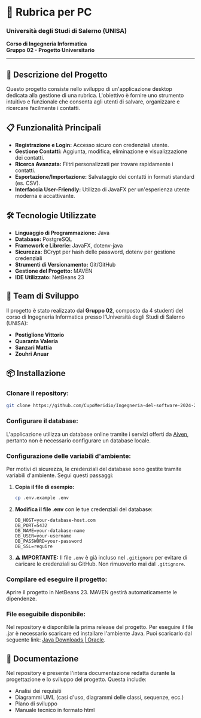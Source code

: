 # 📒 Rubrica per PC  
### Università degli Studi di Salerno (UNISA)  
**Corso di Ingegneria Informatica**  
**Gruppo 02 - Progetto Universitario**  

---

## 🚀 Descrizione del Progetto  
Questo progetto consiste nello sviluppo di un'applicazione desktop dedicata alla gestione di una rubrica. L'obiettivo è fornire uno strumento intuitivo e funzionale che consenta agli utenti di salvare, organizzare e ricercare facilmente i contatti.  

## 📋 Funzionalità Principali  
- **Registrazione e Login:** Accesso sicuro con credenziali utente.  
- **Gestione Contatti:** Aggiunta, modifica, eliminazione e visualizzazione dei contatti.  
- **Ricerca Avanzata:** Filtri personalizzati per trovare rapidamente i contatti.  
- **Esportazione/Importazione:** Salvataggio dei contatti in formati standard (es. CSV).  
- **Interfaccia User-Friendly:** Utilizzo di JavaFX per un'esperienza utente moderna e accattivante.  

## 🛠️ Tecnologie Utilizzate  
- **Linguaggio di Programmazione:** Java  
- **Database:** PostgreSQL  
- **Framework e Librerie:** JavaFX, dotenv-java  
- **Sicurezza:** BCrypt per hash delle password, dotenv per gestione credenziali  
- **Strumenti di Versionamento:** Git/GitHub  
- **Gestione del Progetto:** MAVEN  
- **IDE Utilizzato:** NetBeans 23  

## 👥 Team di Sviluppo  
Il progetto è stato realizzato dal **Gruppo 02**, composto da 4 studenti del corso di Ingegneria Informatica presso l'Università degli Studi di Salerno (UNISA):  

- **Postiglione Vittorio**  
- **Quaranta Valeria**  
- **Sanzari Mattia**  
- **Zouhri Anuar**  

## 📦 Installazione  

### **Clonare il repository:**  
```bash  
git clone https://github.com/CupoMeridio/Ingegneria-del-software-2024-2025.git  
```  

### **Configurare il database:**  
L'applicazione utilizza un database online tramite i servizi offerti da [Aiven](https://aiven.io), pertanto non è necessario configurare un database locale.

### **Configurazione delle variabili d'ambiente:**  
Per motivi di sicurezza, le credenziali del database sono gestite tramite variabili d'ambiente. Segui questi passaggi:

1. **Copia il file di esempio:**  
   ```bash
   cp .env.example .env
   ```

2. **Modifica il file .env** con le tue credenziali del database:
   ```
   DB_HOST=your-database-host.com
   DB_PORT=5432
   DB_NAME=your-database-name
   DB_USER=your-username
   DB_PASSWORD=your-password
   DB_SSL=require
   ```

3. **⚠️ IMPORTANTE:** Il file `.env` è già incluso nel `.gitignore` per evitare di caricare le credenziali su GitHub. Non rimuoverlo mai dal `.gitignore`.  

### **Compilare ed eseguire il progetto:**  
Aprire il progetto in NetBeans 23. MAVEN gestirà automaticamente le dipendenze.  

### **File eseguibile disponibile:**  
Nel repository è disponibile la prima release del progetto. Per eseguire il file .jar è necessario scaricare ed installare l'ambiente Java. Puoi scaricarlo dal seguente link: [Java Downloads | Oracle](https://www.oracle.com/java/technologies/javase-downloads.html).  

## 📄 Documentazione
Nel repository è presente l'intera documentazione redatta durante la progettazione e lo sviluppo del progetto. Questa include:

- Analisi dei requisiti
- Diagrammi UML (casi d'uso, diagrammi delle classi, sequenze, ecc.)
- Piano di sviluppo
- Manuale tecnico in formato html
